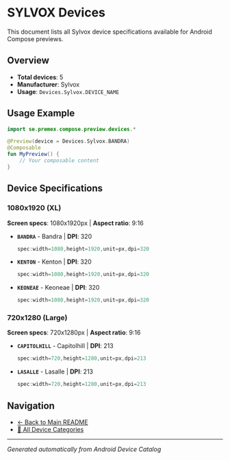 # SYLVOX Devices

This document lists all Sylvox device specifications available for Android Compose previews.

## Overview

- **Total devices**: 5
- **Manufacturer**: Sylvox
- **Usage**: `Devices.Sylvox.DEVICE_NAME`

## Usage Example

```kotlin
import se.premex.compose.preview.devices.*

@Preview(device = Devices.Sylvox.BANDRA)
@Composable
fun MyPreview() {
    // Your composable content
}
```

## Device Specifications

### 1080x1920 (XL)

**Screen specs**: 1080x1920px | **Aspect ratio**: 9:16

- **`BANDRA`** - Bandra | **DPI**: 320
  ```kotlin
  spec:width=1080,height=1920,unit=px,dpi=320
  ```

- **`KENTON`** - Kenton | **DPI**: 320
  ```kotlin
  spec:width=1080,height=1920,unit=px,dpi=320
  ```

- **`KEONEAE`** - Keoneae | **DPI**: 320
  ```kotlin
  spec:width=1080,height=1920,unit=px,dpi=320
  ```

### 720x1280 (Large)

**Screen specs**: 720x1280px | **Aspect ratio**: 9:16

- **`CAPITOLHILL`** - Capitolhill | **DPI**: 213
  ```kotlin
  spec:width=720,height=1280,unit=px,dpi=213
  ```

- **`LASALLE`** - Lasalle | **DPI**: 213
  ```kotlin
  spec:width=720,height=1280,unit=px,dpi=213
  ```

## Navigation

- [← Back to Main README](../../README.md)
- [📱 All Device Categories](../README.md)

---
*Generated automatically from Android Device Catalog*
